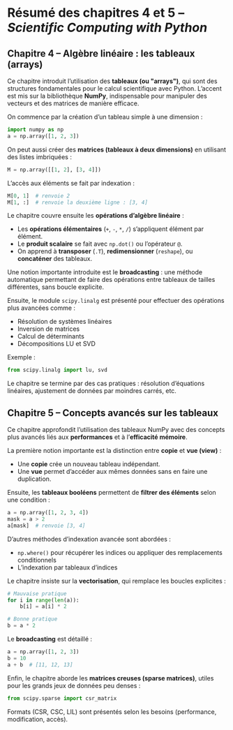 
# Résumé des chapitres 4 et 5 – *Scientific Computing with Python*

## Chapitre 4 – Algèbre linéaire : les tableaux (arrays)

Ce chapitre introduit l’utilisation des **tableaux (ou "arrays")**, qui sont des structures fondamentales pour le calcul scientifique avec Python. L’accent est mis sur la bibliothèque **NumPy**, indispensable pour manipuler des vecteurs et des matrices de manière efficace.

On commence par la création d’un tableau simple à une dimension :

```python
import numpy as np
a = np.array([1, 2, 3])
```

On peut aussi créer des **matrices (tableaux à deux dimensions)** en utilisant des listes imbriquées :

```python
M = np.array([[1, 2], [3, 4]])
```

L’accès aux éléments se fait par indexation :

```python
M[0, 1]  # renvoie 2
M[1, :]  # renvoie la deuxième ligne : [3, 4]
```

Le chapitre couvre ensuite les **opérations d’algèbre linéaire** :
- Les **opérations élémentaires** (`+`, `-`, `*`, `/`) s’appliquent élément par élément.
- Le **produit scalaire** se fait avec `np.dot()` ou l’opérateur `@`.
- On apprend à **transposer** (`.T`), **redimensionner** (`reshape`), ou **concaténer** des tableaux.

Une notion importante introduite est le **broadcasting** : une méthode automatique permettant de faire des opérations entre tableaux de tailles différentes, sans boucle explicite.

Ensuite, le module `scipy.linalg` est présenté pour effectuer des opérations plus avancées comme :
- Résolution de systèmes linéaires
- Inversion de matrices
- Calcul de déterminants
- Décompositions LU et SVD

Exemple :
```python
from scipy.linalg import lu, svd
```

Le chapitre se termine par des cas pratiques : résolution d’équations linéaires, ajustement de données par moindres carrés, etc.

## Chapitre 5 – Concepts avancés sur les tableaux

Ce chapitre approfondit l’utilisation des tableaux NumPy avec des concepts plus avancés liés aux **performances** et à l’**efficacité mémoire**.

La première notion importante est la distinction entre **copie** et **vue (view)** :
- Une **copie** crée un nouveau tableau indépendant.
- Une **vue** permet d’accéder aux mêmes données sans en faire une duplication.

Ensuite, les **tableaux booléens** permettent de **filtrer des éléments** selon une condition :

```python
a = np.array([1, 2, 3, 4])
mask = a > 2
a[mask]  # renvoie [3, 4]
```

D’autres méthodes d’indexation avancée sont abordées :
- `np.where()` pour récupérer les indices ou appliquer des remplacements conditionnels
- L’indexation par tableaux d’indices

Le chapitre insiste sur la **vectorisation**, qui remplace les boucles explicites :

```python
# Mauvaise pratique
for i in range(len(a)):
    b[i] = a[i] * 2

# Bonne pratique
b = a * 2
```

Le **broadcasting** est détaillé :

```python
a = np.array([1, 2, 3])
b = 10
a + b  # [11, 12, 13]
```

Enfin, le chapitre aborde les **matrices creuses (sparse matrices)**, utiles pour les grands jeux de données peu denses :

```python
from scipy.sparse import csr_matrix
```

Formats (CSR, CSC, LIL) sont présentés selon les besoins (performance, modification, accès).

